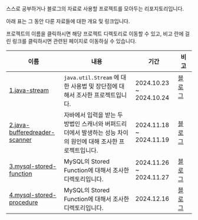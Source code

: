 스스로 공부하거나 블로그의 자료로 사용할 프로젝트를 모아두는 리포지토리입니다.

아래 표는 그 동안 다룬 자료들에 대한 개요 및 링크입니다. 

프로젝트의 이름을 클릭하시면 해당 프로젝트 디렉토리로 이동할 수 있고, 비고 란에 걸린 링크를 클릭하시면 관련된 페이지로 이동하실 수 있습니다.


| 이름 | 내용 | 기간 | 비고 |
|-----|-----|------------|--------|
|[1.java-stream](https://github.com/kgh2120/study-example-code/tree/main/1.java-stream) | `java.util.Stream` 에 대한 사용법 및 장단점에 대해서 조사한 프로젝트입니다. | 2024.10.23 ~ 2024.10.24 | [블로그](https://dev-qhyun.tistory.com/32) &nbsp;&nbsp;&nbsp;&nbsp;&nbsp;&nbsp; |
| [2.java-bufferedreader-scanner](https://github.com/kgh2120/study-example-code/tree/main/2.java-bufferedreader-scanner) | 자바에서 입력을 받는 두 방법인 스캐너와 버퍼드리더에서 발생하는 성능 차이의 원인에 대해 조사한 프로젝트입니다. | 2024.11.18 ~ 2024.11.19 | [블로그](https://dev-qhyun.tistory.com/33)  | 
| [3.mysql-stored-function](https://github.com/kgh2120/study-example-code/tree/main/3.mysql-stored-function) | MySQL의 Stored Function에 대해서 조사한 디렉토리입니다. | 2024.11.26 ~ 2024.11.27 | [블로그](https://dev-qhyun.tistory.com/35) | 
| [4.mysql-stored-procedure](https://github.com/kgh2120/study-example-code/tree/main/4.mysql-stored-procedure) | MySQL의 Stored Function에 대해서 조사한 디렉토리입니다. | 2024.12.16 | [블로그](https://dev-qhyun.tistory.com/37) | 


